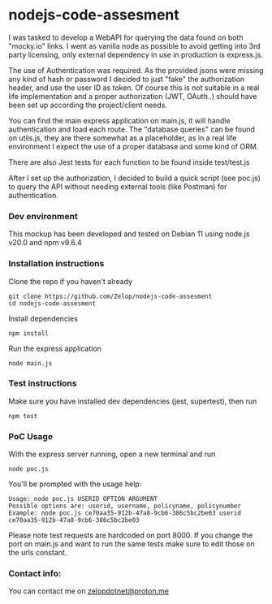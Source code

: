 # nodejs-code-assesment

I was tasked to develop a WebAPI for querying the data found on both "mocky.io" links.
I went as vanilla node as possible to avoid getting into 3rd party licensing, only external dependency in use in production is express.js.

The use of Authentication was required. As the provided jsons were missing any kind of hash or password I decided to just "fake" the authorization header, 
and use the user ID as token. Of course this is not suitable in a real life implementation and a proper authorization (JWT, OAuth..) should have been set up
according the project/client needs.

You can find the main express application on main.js, it will handle authentication and load each route. The "database queries" can be found on utils.js, 
they are there somewhat as a placeholder, as in a real life environment I expect the use of a proper database and some kind of ORM.

There are also Jest tests for each function to be found inside test/test.js

After I set up the authorization, I decided to build a quick script (see poc.js) to query the API without needing external tools (like Postman) for authentication.

### Dev environment
This mockup has been developed and tested on Debian 11 using node.js v20.0 and npm v9.6.4

### Installation instructions
Clone the repo if you haven't already
```
git clone https://github.com/Zelop/nodejs-code-assesment
cd nodejs-code-assesment
```

Install dependencies
```
npm install
```

Run the express application
```
node main.js
```
### Test instructions

Make sure you have installed dev dependencies (jest, supertest), then run

```
npm test
```

### PoC Usage
With the express server running, open a new terminal and run
```
node poc.js
```

You'll be prompted with the usage help:
```
Usage: node poc.js USERID OPTION ARGUMENT
Possible options are: userid, username, policyname, policynumber         
Example: node poc.js ce70aa35-912b-47a8-9cb6-386c5bc2be03 userid ce70aa35-912b-47a8-9cb6-386c5bc2be03
```

Please note test requests are hardcoded on port 8000. If you change the port on main.js and want to run the same tests make sure to edit those on the 
urls constant.

### Contact info:
You can contact me on zelopdotnet@proton.me
